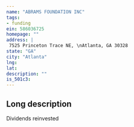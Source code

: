```yaml
---
name: "ABRAMS FOUNDATION INC"
tags:
- funding
ein: 586036725
homepage: ""
address: |
 7525 Princeton Trace NE, \nAtlanta, GA 30328
state: "GA"
city: "Atlanta"
lng: 
lat: 
description: ""
is_501c3: 
---
```


## Long description

Dividends reinvested
